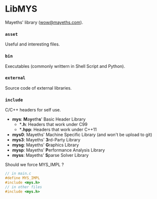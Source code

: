 # LibMYS

Mayeths' library (wow@mayeths.com).

### `asset`

Useful and interesting files.

### `bin`

Executables (commonly writtern in Shell Script and Python).

### `external`

Source code of external libraries.

### `include`

C/C++ headers for self use.

- **mys**: **M**a**y**eth**s**' Basic Header Library
    - ***.h**: Headers that work under C99
    - ***.hpp**: Headers that work under C++11
- **mys0**: Mayeths' Machine Specific Library (and won't be upload to git)
- **mys3**: Mayeths' **3**rd-Party Library
- **mysg**: Mayeths' **G**raphics Library
- **mysp**: Mayeths' **P**erformance Analysis Library
- **myss**: Mayeths' **S**parse Solver Library


Should we force MYS_IMPL ?
```c
// in main.c
#define MYS_IMPL
#include <mys.h>
// in other files
#include <mys.h>
```
